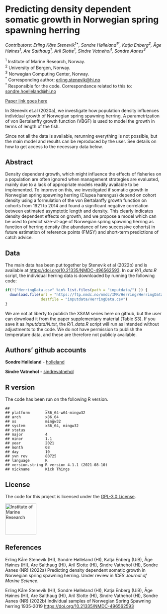 Predicting density dependent somatic growth in Norwegian spring spawning
herring
================



*Contributors: Erling Kåre Stenevik<sup>1\*</sup>, Sondre
Hølleland<sup>1†</sup>, Katja Enberg<sup>2</sup>, Åge
Høines<sup>1</sup>, Are Salthaug<sup>1</sup>, Aril Slotte<sup>1</sup>,
Sindre Vatnehol<sup>1</sup>, Sondre Aanes<sup>3</sup>*

<sup>1</sup> Institute of Marine Research, Norway.<br> <sup>2</sup>
University of Bergen, Norway.<br> <sup>3</sup> Norwegian Computing
Center, Norway.<br> <sup>\*</sup> Corresponding author;
[erling.stenevik@hi.no](emailto:erling.stenevik@hi.no)<br> <sup>†</sup>
Responsible for the code. Correspondance related to this to:
[sondre.hoelleland@hi.no](emailto:sondre.hoelleland@hi.no)

[Paper link goes here](https://academic.oup.com/icesjms)

In Stenevik et.al (2020a), we investigate how population density
influences individual growth of Norwegian spring spawning herring. A
parametrization of von Bertalanffy growth function (VBGF) is used to
model the growth in terms of length of the fish.

Since not all the data is available, rerunning everything is not
possible, but the main model and results can be reproduced by the user.
See details on how to get access to the necessary data below.

## Abstract

Density dependent growth, which might influence the effects of fisheries
on a population are often ignored when management strategies are
evaluated, mainly due to a lack of appropriate models readily available
to be implemented. To improve on this, we investigated if somatic growth
in Norwegian spring spawning herring (Clupea harengus) depend on cohort
density using a formulation of the von Bertalanffy growth function on
cohorts from 1921 to 2014 and found a significant negative correlation
between estimated asymptotic length and density. This clearly indicates
density dependent effects on growth, and we propose a model which can be
used to predict size-at-age of Norwegian spring spawning herring as
function of herring density (the abundance of two successive cohorts) in
future estimation of reference points (FMSY) and short-term predictions
of catch advice.

## Data

The main data has been put together by Stenevik et al (2022b) and is
available at <https://doi.org/10.21335/NMDC-496562593>. In our
*R/1\_data.R* script, the individual herring data is downloaded by
running the following code:

``` r
if(!("HerringData.csv" %in% list.files(path = "inputdata/") )) {
  download.file(url = "https://ftp.nmdc.no/nmdc/IMR/Herring/HerringData.csv", 
                destfile = "inputdata/HerringData.csv")
}
```

We are not at liberty to publish the XSAM series here on github, but the
user can download it from the paper supplementary material (Table S3).
If you save it as *inputdata/N.txt*, the *R/1\_data.R* script will run
as intended without adjustments to the code. We do not have permission
to publish the temperature data, and these are therefore not publicly
available.

## Authors’ github accounts

**Sondre Hølleland** - [holleland](https://github.com/holleland)

**Sindre Vatnehol** -
[sindrevatnehol](https://github.com/sindrevatnehol)

## R version

The code has been run on the following R version.

    ##                _                           
    ## platform       x86_64-w64-mingw32          
    ## arch           x86_64                      
    ## os             mingw32                     
    ## system         x86_64, mingw32             
    ## status                                     
    ## major          4                           
    ## minor          1.1                         
    ## year           2021                        
    ## month          08                          
    ## day            10                          
    ## svn rev        80725                       
    ## language       R                           
    ## version.string R version 4.1.1 (2021-08-10)
    ## nickname       Kick Things

## License

The code for this project is licensed under the [GPL-3.0
License](LICENCE.md).

[<img src="https://www.hi.no/en/hi/resources/layout/HI-logo-farger-engelsk.svg/original"
alt="Institute of Marine Research" width="100"/>](https://www.hi.no/en)

## References

Erling Kåre Stenevik (HI), Sondre Hølleland (HI), Katja Enberg (UiB),
Åge Høines (HI), Are Salthaug (HI), Aril Slotte (HI), Sindre Vathehol
(HI), Sondre Aanes (NR) (2022a) Predicting density dependent somatic
growth in Norwegian spring spawning herring. Under review in *ICES
Journal of Marine Science*.

Erling Kåre Stenevik (HI), Sondre Hølleland (HI), Katja Enberg (UiB),
Åge Høines (HI), Are Salthaug (HI), Aril Slotte (HI), Sindre Vathehol
(HI), Sondre Aanes (NR) (2022b) Individual samples of Norwegian Spring
Spawning herring 1935-2019 <https://doi.org/10.21335/NMDC-496562593>
